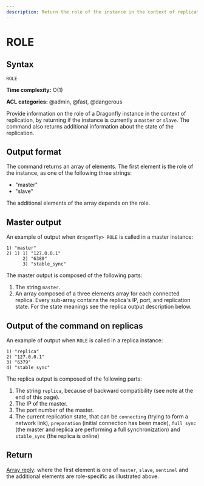 ```yaml
---
description: Return the role of the instance in the context of replication
---
```


# ROLE

## Syntax

    ROLE 

**Time complexity:** O(1)

**ACL categories:** @admin, @fast, @dangerous

Provide information on the role of a Dragonfly instance in the context of replication, by returning if the instance is currently a `master` or `slave`. The command also returns additional information about the state of the replication.

## Output format

The command returns an array of elements. The first element is the role of
the instance, as one of the following three strings:

* "master"
* "slave"

The additional elements of the array depends on the role.

## Master output

An example of output when `dragonfly> ROLE` is called in a master instance:

```
1) "master"
2) 1) 1) "127.0.0.1"
      2) "6380"
      3) "stable_sync"

```

The master output is composed of the following parts:

1. The string `master`.
2. An array composed of a three elements array for each connected replica. Every sub-array contains the replica's IP, port, and replication state. For the state meanings see the replica output description below.

## Output of the command on replicas

An example of output when `ROLE` is called in a replica instance:

```
1) "replica"
2) "127.0.0.1"
3) "6379"
4) "stable_sync"
```

The replica output is composed of the following parts:

1. The string `replica`, because of backward compatibility (see note at the end of this page).
2. The IP of the master.
3. The port number of the master.
4. The current replication state, that can be `connecting` (trying to form a network link), `preparation` (initial connection has been made), `full_sync` (the master and replica are performing a full synchronization) and `stable_sync` (the replica is online)

## Return

[Array reply](https://redis.io/docs/reference/protocol-spec/#arrays): where the first element is one of `master`, `slave`, `sentinel` and the additional elements are role-specific as illustrated above.
